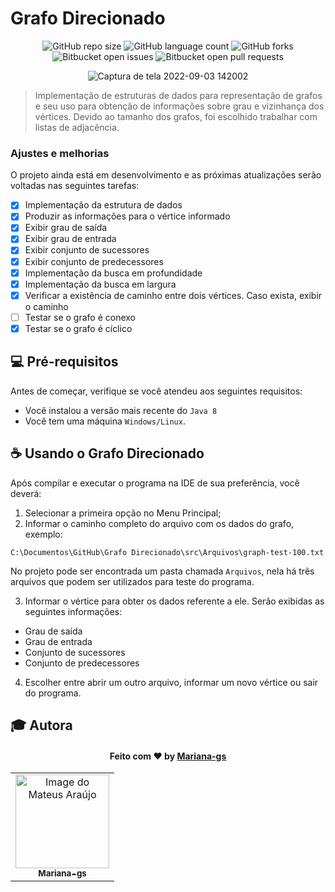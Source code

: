 # Grafo Direcionado

<div align="center">

![GitHub repo size](https://img.shields.io/github/repo-size/Mariana-gs/Grafo-Direcionado?style=for-the-badge)
![GitHub language count](https://img.shields.io/github/languages/count/Mariana-gs/Grafo-Direcionado?style=for-the-badge)
![GitHub forks](https://img.shields.io/github/forks/Mariana-gs/Grafo-Direcionado?style=for-the-badge)
![Bitbucket open issues](https://img.shields.io/bitbucket/issues/Mariana-gs/Grafo-Direcionado?style=for-the-badge)
![Bitbucket open pull requests](https://img.shields.io/bitbucket/pr-raw/Mariana-gs/Grafo-Direcionado?style=for-the-badge)

![Captura de tela 2022-09-03 142002](https://user-images.githubusercontent.com/81964220/188281626-ad09768a-28b4-4794-80aa-3bf007a711f5.png)

</div>

> Implementação de estruturas de dados para representação de grafos e seu uso para obtenção de informações sobre grau e vizinhança dos vértices. Devido ao tamanho dos grafos, foi escolhido trabalhar com listas de adjacência.

### Ajustes e melhorias

O projeto ainda está em desenvolvimento e as próximas atualizações serão voltadas nas seguintes tarefas:

- [x] Implementação da estrutura de dados
- [x] Produzir as informações para o vértice informado
- [x] Exibir grau de saída 
- [x] Exibir grau de entrada
- [x] Exibir conjunto de sucessores
- [x] Exibir conjunto de predecessores
- [x] Implementação da busca em profundidade
- [x] Implementação da busca em largura
- [x] Verificar a existência de caminho entre dois vértices. Caso exista, exibir o caminho
- [ ] Testar se o grafo é conexo
- [x] Testar se o grafo é cíclico

## 💻 Pré-requisitos

Antes de começar, verifique se você atendeu aos seguintes requisitos:
<!---Estes são apenas requisitos de exemplo. Adicionar, duplicar ou remover conforme necessário--->
* Você instalou a versão mais recente do `Java 8`
* Você tem uma máquina `Windows/Linux`.

## ☕ Usando o Grafo Direcionado

Após compilar e executar o programa na IDE de sua preferência, você deverá:

1. Selecionar a primeira opção no Menu Principal;
2. Informar o caminho completo do arquivo com os dados do grafo, exemplo:
```
C:\Documentos\GitHub\Grafo Direcionado\src\Arquivos\graph-test-100.txt
```
No projeto pode ser encontrada um pasta chamada `Arquivos`, nela há três arquivos que podem ser utilizados para teste do programa.

3. Informar o vértice para obter os dados referente a ele. 
Serão exibidas as seguintes informações: 
- Grau de saída
- Grau de entrada
- Conjunto de sucessores
- Conjunto de predecessores
 
4. Escolher entre abrir um outro arquivo, informar um novo vértice ou sair do programa.


## :mortar_board: Autora

<h4 align="center">
   Feito com ♥️ by <a href="https://github.com/Mariana-gs" target="_blank"> Mariana-gs </a>
</h4>
<table align="center">
    <tr>
        <td align="center">
            <a href="https://github.com/Mariana-gs">
                <img src="https://avatars.githubusercontent.com/u/81964220?v=4" width="150px;" alt="Image do Mateus Araújo" />
                <br />
                <sub><b>Mariana-gs</b></sub>
            </a>
        </td>    
    </tr>
</table>


